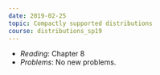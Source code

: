 ```yaml
---
date: 2019-02-25
topic: Compactly supported distributions
course: distributions_sp19
---
```


- *Reading*: Chapter 8
- *Problems*: No new problems.

